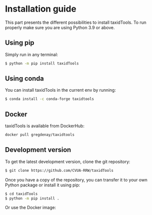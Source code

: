 # Installation guide

This part presents the different possibilities to install
taxidTools.
To run properly make sure you are using Python 3.9 or above.

## Using pip

Simply run in any terminal:

```bash
$ python -m pip install taxidTools
```

## Using conda

You can install taxidTools in the current env by running:

```bash
$ conda install -c conda-forge taxidtools
```

## Docker

taxidTools is available from DockerHub:

```bash
docker pull gregdenay/taxidtools
```

## Development version

To get the latest development version, clone the git repository:

```bash
$ git clone https://github.com/CVUA-RRW/taxidTools
```

Once you have a copy of the repository, you can transfer it to 
your own Python package or install it using pip:

```bash
$ cd taxidTools
$ python -m pip install .
```

Or use the Docker image:

